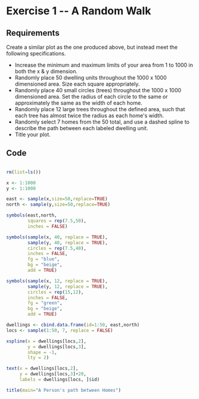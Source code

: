 # Exercise 1 -- A Random Walk

## Requirements

Create a similar plot as the one produced above, but instead meet the following specifications.

* Increase the minimum and maximum limits of your area from 1 to 1000 in both the x & y dimension.
* Randomly place 50 dwelling units throughout the 1000 x 1000 dimensioned area. Size each square appropriately.
* Randomly place 40 small circles (trees) throughout the 1000 x 1000 dimensioned area. Set the radius of each circle to the same or approximately the same as the width of each home.
* Randomly place 12 large trees throughout the defined area, such that each tree has almost twice the radius as each home's width.
* Randomly select 7 homes from the 50 total, and use a dashed spline to describe the path between each labeled dwelling unit.
* Title your plot.

## Code

```R

rm(list=ls())

x <- 1:1000
y <- 1:1000

east <- sample(x,size=50,replace=TRUE)
north <- sample(y,size=50,replace=TRUE)

symbols(east,north, 
        squares = rep(7.5,50), 
        inches = FALSE)

symbols(sample(x, 40, replace = TRUE), 
        sample(y, 40, replace = TRUE), 
        circles = rep(7.5,40), 
        inches = FALSE,
        fg = "blue",
        bg = "beige",
        add = TRUE)

symbols(sample(x, 12, replace = TRUE), 
        sample(y, 12, replace = TRUE), 
        circles = rep(15,12), 
        inches = FALSE,
        fg = "green",
        bg = "beige",
        add = TRUE)

dwellings <- cbind.data.frame(id=1:50, east,north)
locs <- sample(1:50, 7, replace = FALSE)

xspline(x = dwellings[locs,2],
        y = dwellings[locs,3],
        shape = -1,
        lty = 2)

text(x = dwellings[locs,2], 
     y = dwellings[locs,3]+20,
     labels = dwellings[locs, ]$id)

title(main="A Person's path between Homes")

```
